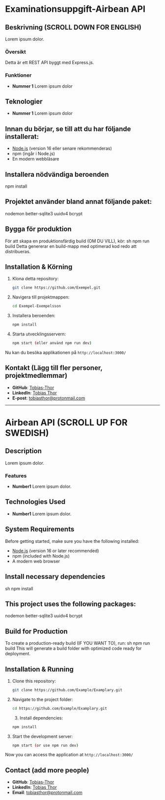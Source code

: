 # Examinationsuppgift-Airbean API

## Beskrivning (SCROLL DOWN FOR ENGLISH)
Lorem ipsum dolor.

### Översikt
Detta är ett REST API byggt med Express.js.

### Funktioner
- **Nummer 1** Lorem ipsum dolor

## Teknologier
- **Nummer 1** Lorem ipsum dolor

## Innan du börjar, se till att du har följande installerat:
- [Node.js](https://nodejs.org/) (version 16 eller senare rekommenderas)
- npm (ingår i Node.js)
- En modern webbläsare

## Installera nödvändiga beroenden
npm install

## Projektet använder bland annat följande paket:
nodemon 
better-sqlite3
uuidv4
bcrypt

## Bygga för produktion
För att skapa en produktionsfärdig build (OM DU VILL), kör:
sh
npm run build
Detta genererar en build-mapp med optimerad kod redo att distribueras.

## Installation & Körning
1. Klona detta repository:
   ```sh
   git clone https://github.com/Exempel.git

   ```
2. Navigera till projektmappen:
   ```sh
   cd Exempel-Exempelsson
   ```
3. Installera beroenden:
   ```sh
   npm install
   ```
4. Starta utvecklingsservern:
   ```sh
   npm start (eller använd npm run dev)
   ```
Nu kan du besöka applikationen på `http://localhost:3000/`

## Kontakt (Lägg till fler personer, projektmedlemmar)
- **GitHub**: [Tobias-Thor](https://github.com/Tobias-Thor)
- **LinkedIn**: [Tobias Thor](https://www.linkedin.com/in/tobias-thor-810215182/)
- **E-post**: [tobiasthor@protonmail.com](mailto:tobiasthor@protonmail.com)

---

# Airbean API (SCROLL UP FOR SWEDISH)

## Description
Lorem ipsum dolor.

### Features
- **Number1** Lorem ipsum dolor.

## Technologies Used
- **Number1** Lorem ipsum dolor.

## System Requirements
Before getting started, make sure you have the following installed:
- [Node.js](https://nodejs.org/) (version 16 or later recommended)
- npm (included with Node.js)
- A modern web browser

## Install necessary dependencies
sh
npm install

## This project uses the following packages:
nodemon
better-sqlite3
uuidv4
bcrypt

## Build for Production
To create a production-ready build (IF YOU WANT TO), run:
sh
npm run build
This will generate a build folder with optimized code ready for deployment.

## Installation & Running
1. Clone this repository:
   ```sh
   git clone https://github.com/Example/Examplary.git
   ```
2. Navigate to the project folder:
   ```sh
   cd https://github.com/Example/Examplary.git
   ```
   3. Install dependencies:
   ```sh
   npm install
   ```
4. Start the development server:
   ```sh
   npm start (or use npm run dev)
   ```
Now you can access the application at `http://localhost:3000/`

## Contact (add more people)
- **GitHub**: [Tobias-Thor](https://github.com/Tobias-Thor)
- **LinkedIn**: [Tobias Thor](https://www.linkedin.com/in/tobias-thor-810215182/)
- **Email**: [tobiasthor@protonmail.com](mailto:tobiasthor@protonmail.com)